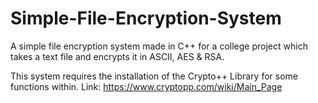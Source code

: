 # Simple-File-Encryption-System
A simple file encryption system made in C++ for a college project which takes a text file and encrypts it in ASCII, AES &amp; RSA.

This system requires the installation of the Crypto++ Library for some functions within. Link: https://www.cryptopp.com/wiki/Main_Page

